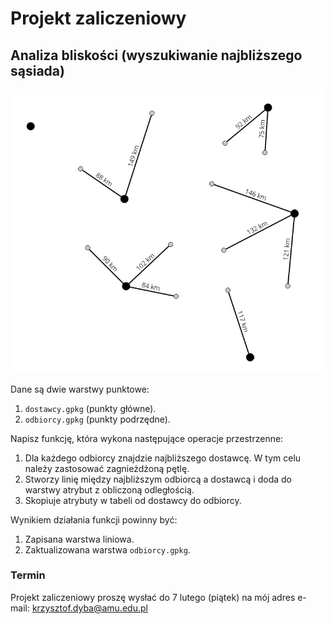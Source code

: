 # Projekt zaliczeniowy

## Analiza bliskości (wyszukiwanie najbliższego sąsiada)

<img src="../wyklady/_images/2_polaczenia.png" width="500">

Dane są dwie warstwy punktowe:

1. `dostawcy.gpkg` (punkty główne).
2. `odbiorcy.gpkg` (punkty podrzędne).

Napisz funkcję, która wykona następujące operacje przestrzenne:

1. Dla każdego odbiorcy znajdzie najbliższego dostawcę. W tym
   celu należy zastosować zagnieżdżoną pętlę.
2. Stworzy linię między najbliższym odbiorcą a dostawcą i doda
   do warstwy atrybut z obliczoną odległością.
3. Skopiuje atrybuty w tabeli od dostawcy do odbiorcy.

Wynikiem działania funkcji powinny być:
1. Zapisana warstwa liniowa.
2. Zaktualizowana warstwa `odbiorcy.gpkg`.

### Termin

Projekt zaliczeniowy proszę wysłać do 7 lutego (piątek) na mój adres e-mail: krzysztof.dyba@amu.edu.pl
